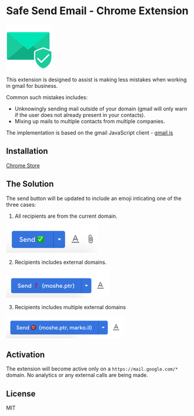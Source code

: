 # Safe Send Email - Chrome Extension

![Safe Send Email](logo.png)

This extension is designed to assist is making less mistakes when working in gmail for business.



Common such mistakes includes:

* Unknowingly sending mail outside of your domain (gmail will only warn if the user does not already present in your contacts).
* Mixing up mails to multiple contacts from multiple companies.

The implementation is based on the gmail JavaScript client - [gmail.js](https://github.com/KartikTalwar/gmail.js) 

## Installation

[Chrome Store
](https://chrome.google.com/webstore/detail/safer-send-button/megjllekamffilchcicgdgmfeimicebh)

## The Solution

The send button will be updated to include an emoji inticating one of the three cases:

1. All recipients are from the current domain.

![All from current domain](same_domain2.png)

2. Recipients includes external domains.

![Recipients includes external domains](external_domain2.png)

3. Recipients includes multiple external domains

![Recipients includes multiple external domains](multi_external_domain2.png)

## Activation

The extension will become active only on a `https://mail.google.com/*` domain.
No analytics or any external calls are being made.


## License
MIT


